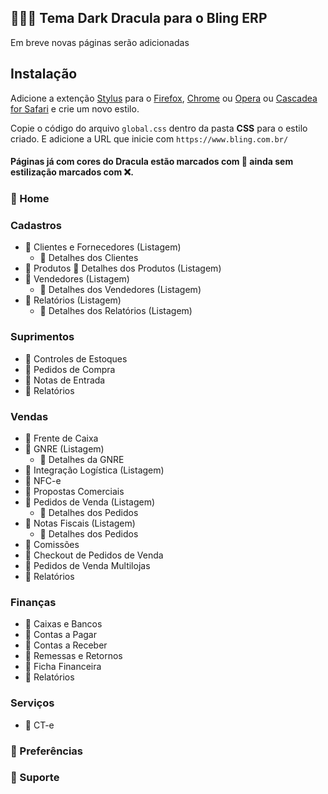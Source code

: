##  👨🏻‍💻 Tema Dark Dracula para o Bling ERP

Em breve novas páginas serão adicionadas

## Instalação

Adicione a extenção [Stylus](https://add0n.com/stylus.html) para o [Firefox](https://addons.mozilla.org/en-US/firefox/addon/styl-us/), [Chrome](https://chrome.google.com/webstore/detail/stylus/clngdbkpkpeebahjckkjfobafhncgmne) ou [Opera](https://addons.opera.com/en-gb/extensions/details/stylus/) ou [Cascadea for Safari](https://cascadea.app/) e crie um novo estilo.

Copie o código do arquivo `global.css` dentro da pasta **CSS** para o estilo criado. E adicione a URL que inicie com `https://www.bling.com.br/`

#### Páginas já com cores do Dracula estão marcados com 🚀 ainda sem estilização marcados com ❌.

### 🚀 Home

### Cadastros

- 🚀 Clientes e Fornecedores (Listagem)
    - 🚀 Detalhes dos Clientes
- 🚀 Produtos
    🚀 Detalhes dos Produtos (Listagem)
- 🚀 Vendedores (Listagem)
    - 🚀 Detalhes dos Vendedores (Listagem)
- 🚀 Relatórios (Listagem)
    - 🚀 Detalhes dos Relatórios (Listagem)

### Suprimentos
- 🚀 Controles de Estoques
- 🚀 Pedidos de Compra
- 🚀 Notas de Entrada
- 🚀 Relatórios

### Vendas
- 🚀 Frente de Caixa
- 🚀 GNRE (Listagem)
    - 🚀 Detalhes da GNRE
- 🚀 Integração Logística (Listagem)
- 🚀 NFC-e
- 🚀 Propostas Comerciais
- 🚀 Pedidos de Venda (Listagem)
    - 🚀 Detalhes dos Pedidos 
- 🚀 Notas Fiscais (Listagem)
    - 🚀 Detalhes dos Pedidos 
- 🚀 Comissões
- 🚀 Checkout de Pedidos de Venda
- 🚀 Pedidos de Venda Multilojas
- 🚀 Relatórios

### Finanças
- 🚀 Caixas e Bancos
- 🚀 Contas a Pagar
- 🚀 Contas a Receber
- 🚀 Remessas e Retornos
- 🚀 Ficha Financeira
- 🚀 Relatórios

### Serviços
- 🚀 CT-e

### 🚀 Preferências

### 🚀 Suporte
